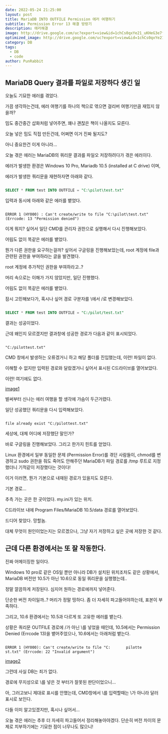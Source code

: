 ```yaml
---
date: 2022-05-24 21:25:00
layout: post
title: MariaDB INTO OUTFILE Permission 에러 여행하기
subtitle: Permission Error 13 해결 방랑기
description: 에러해결
image: http://drive.google.com/uc?export=view&id=1chCs0qxYe21_uKHeG3e7fQMcHmRoc6Gs
optimized_image: http://drive.google.com/uc?export=view&id=1chCs0qxYe21_uKHeG3e7fQMcHmRoc6Gs
category: DB
tags:
  - DB
  - code
author: PunRabbit
---
```



## MariaDB Query 결과를 파일로 저장하다 생긴 일

오늘도 기묘한 에러를 겪었다.

가끔 생각하는건데, 에러 여행기를 하나의 책으로 엮으면 걸리버 여행기만큼 재밌지 않을까?

밈도 중간중간 삽화처럼 넣어주면, 꽤나 괜찮은 책이 나올지도 모른다.

오늘 넣은 밈도 직접 만든건데, 어쩌면 이거 진짜 될지도?

아니 중요한건 이게 아니라...

오늘 겪은 에러는 MariaDB의 쿼리문 결과를 파일오 저장하려다가 겪은 에러이다.

에러가 발생한 환경은 Windows 10 Pro, Mariadb 10.5 (installed at C drive) 이며,

에러가 발생한 쿼리문을 재현하자면 아래와 같다.

```sql

SELECT * FROM test INTO OUTFILE = "C:\pilot\test.txt"

```

입력과 동시에 아래와 같은 에러를 뱉었다.

```

ERROR 1 (HY000) : Can't create/write to file "C:\pilot\test.txt" (Errcode: 13 "Permission denied")

```

이게 뭐지? 싶어서 일단 CMD를 관리자 권한으로 실행해서 다시 진행해보았다.

어림도 없이 똑같은 에러를 뱉었다.

뭔가 다른 권한을 요구하는걸까? 싶어서 구글링을 진행해보았는데, root 계정에 file과 관련된 권한을 부여하라는 글을 발견했다.

root 계정에 추가적인 권한을 부여하라고..?

머리 속으로는 이해가 가지 않았지만, 일단 진행했다.

어림도 없이 똑같은 에러를 뱉었다.

잠시 고민해보다가, 혹시나 싶어 경로 구분자를 \에서 /로 변경해보았다.

```sql

SELECT * FROM test INTO OUTFILE = "C:/pilot/test.txt"

```

결과는 성공이었다.

근데 왜인지 모르겠지만 결과창에 성공한 경로가 다음과 같이 표시되었다.

```

"C:/pilottest.txt"

```

CMD 창에서 발생하는 오류겠거니 하고 해당 폴더를 진입했는데, 이런! 파일이 없다.

이해할 수 없지만 입력된 경로와 달랐겠거니 싶어서 표시된 C드라이브를 열어보았다.

이런! 여기에도 없다.

[image1](http://drive.google.com/uc?export=view&id=1S1ekXlIQnU5kYp56u7mWFGzvb_nk-w3S)

벌써부터 신나는 에러 여행을 할 생각에 가슴이 두근거렸다.

일단 성공했던 쿼리문을 다시 입력해보았다.

```

file already exist "C:/pilottest.txt"

```

세상에, 대체 어디에 저장했단 말인가?

바로 구글링을 진행해보았다. 그리고 한가지 힌트를 얻었다.

Linux 환경에서 일부 동일한 문제 (Permission Error)를 겪던 사람들이, chmod를 변경하고 sudo 권한을 줘도 죽어도 안해주던 MariaDB가 파일 경로를 /tmp 루트로 지정했더니 기적같이 저장했다는 것이다!

이거 이러면, 뭔가 기본으로 내재된 경로가 있을지도 모른다.

기본 경로...

추측 가는 곳은 한 곳이었다. my.ini가 있는 위치.

C드라이브 내에 Program Files/MariaDB 10.5/data 경로를 열어보았다.

드디어 찾았다. 망할놈.

대체 무엇이 원인이었는지는 모르겠으나, 그냥 자기 저장하고 싶은 곳에 저장한 것 같다.


## 근데 다른 환경에서는 또 잘 작동한다.

진짜 어메이징한 일이다.

Windows 10 pro로 같은 OS일 뿐만 아니라 DB가 설치된 위치조차도 같은 상황에서, MariaDB 버전만 10.5가 아닌 10.6으로 동일 쿼리문을 실행했는데..

정말 깔끔하게 저장된다. 심지어 원하는 경로에까지 넣어준다.

단순한 버전 차이일까..? 머리가 정말 띵하다. 좀 더 자세히 파고들어야하는데, 표본이 부족하다.

그리고, 10.6 환경에서는 10.5과 다르게 또 고유한 에러를 뱉는다.

상황은 쿼리문 OUTFILE 경로에 /가 아닌 \를 넣었을 때인데, 10.5에서는 Permission Denied (Errcode 13)을 뱉어주었으나, 10.6에서는 아래처럼 뱉는다.

```

ERROR 1 (HY000): Can't create/write to file "C:       pilotte     st.txt" (Errcode: 22 "Invalid argument")

```

[image2](http://drive.google.com/uc?export=view&id=1r4Z7YnW_2KlS0XVr2yMrbYD_UodxbwHK)

그런데 사실 DB는 죄가 없다.

경로에 무지성으로 \를 넣은 것 부터가 잘못된 판단이었으니...

아, 그러고보니 제대로 표시를 안했는데, CMD창에서 \를 입력할때는 \가 아니라 달러 표시로 보인다.

다들 이미 알고있겠지만, 혹시나 싶어서...

오늘 겪은 에러는 추후 더 자세히 파고들어서 정리해놓아야겠다. 단순히 버전 차이의 문제로 치부하기에는 기묘한 점이 너무나도 많으니!

